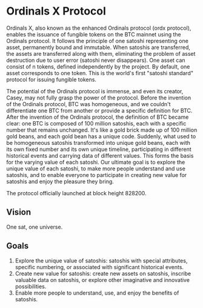 Ordinals X Protocol
=========

Ordinals X, also known as the enhanced Ordinals protocol (ordx protocol), enables the issuance of fungible tokens on the BTC mainnet using the Ordinals protocol. It follows the principle of one satoshi representing one asset, permanently bound and immutable. When satoshis are transferred, the assets are transferred along with them, eliminating the problem of asset destruction due to user error (satoshi never disappears). One asset can consist of n tokens, defined independently by the project. By default, one asset corresponds to one token. This is the world's first "satoshi standard" protocol for issuing fungible tokens.

The potential of the Ordinals protocol is immense, and even its creator, Casey, may not fully grasp the power of the protocol. Before the invention of the Ordinals protocol, BTC was homogeneous, and we couldn't differentiate one BTC from another or provide a specific definition for BTC. After the invention of the Ordinals protocol, the definition of BTC became clear: one BTC is composed of 100 million satoshis, each with a specific number that remains unchanged. It's like a gold brick made up of 100 million gold beans, and each gold bean has a unique code. Suddenly, what used to be homogeneous satoshis transformed into unique gold beans, each with its own fixed number and its own unique timeline, participating in different historical events and carrying data of different values. This forms the basis for the varying value of each satoshi. Our ultimate goal is to explore the unique value of each satoshi, to make more people understand and use satoshis, and to enable everyone to participate in creating new value for satoshis and enjoy the pleasure they bring.

The protocol officially launched at block height 828200.

Vision
----
One sat, one universe.

Goals
-----
1. Explore the unique value of satoshis: satoshis with special attributes, specific numbering, or associated with significant historical events.
2. Create new value for satoshis: create new assets on satoshis, inscribe valuable data on satoshis, or explore other imaginative and innovative possibilities.
3. Enable more people to understand, use, and enjoy the benefits of satoshis.